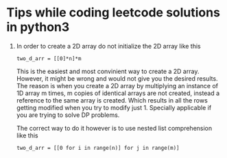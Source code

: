 # Tips while coding leetcode solutions in python3

1. In order to create a 2D array do not initialize the 2D array like this

       two_d_arr = [[0]*n]*m

   This is the easiest and most convinient way to create a 2D array. However, it might be wrong and would not give you the desired results. The reason is when you create a 2D array by multiplying an instance of 1D array m times, m copies of identical arrays are not created, instead a reference to the same array is created. Which results in all the rows getting modified when you try to modify just 1. Specially applicable if you are trying to solve DP problems.

   The correct way to do it however is to use nested list comprehension like this

       two_d_arr = [[0 for i in range(n)] for j in range(m)]